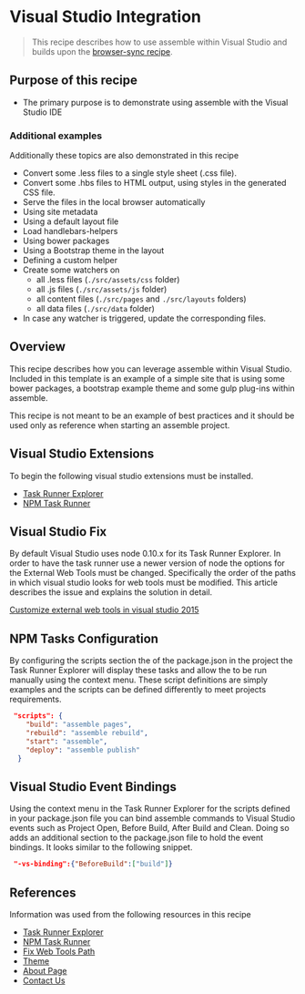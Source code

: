 ﻿# Visual Studio Integration

> This recipe describes how to use assemble within Visual Studio and builds upon the [browser-sync recipe](https://github.com/assemble/assemble-recipes/tree/master/recipes/browser-sync).

## Purpose of this recipe
- The primary purpose is to demonstrate using assemble with the Visual Studio IDE

### Additional examples
Additionally these topics are also demonstrated in this recipe

- Convert some .less files to a single style sheet (.css file).
- Convert some .hbs files to HTML output, using styles in the generated CSS file.
- Serve the files in the local browser automatically
- Using site metadata
- Using a default layout file
- Load handlebars-helpers
- Using bower packages
- Using a Bootstrap theme in the layout
- Defining a custom helper
- Create some watchers on
	- all .less files (`./src/assets/css` folder)
    - all .js files (`./src/assets/js` folder)
	- all content files (`./src/pages` and `./src/layouts` folders)
    - all data files (`./src/data` folder)
- In case any watcher is triggered, update the corresponding files.

## Overview

This recipe describes how you can leverage assemble within Visual Studio. Included 
in this template is an example of a simple site that is using some bower packages, 
a bootstrap example theme and some gulp plug-ins within assemble.

This recipe is not meant to be an example of best practices and it should be 
used only as reference when starting an assemble project.

## Visual Studio Extensions

To begin the following visual studio extensions must be installed.

- [Task Runner Explorer](https://visualstudiogallery.msdn.microsoft.com/8e1b4368-4afb-467a-bc13-9650572db708)
- [NPM Task Runner](https://visualstudiogallery.msdn.microsoft.com/8f2f2cbc-4da5-43ba-9de2-c9d08ade4941)


## Visual Studio Fix

By default Visual Studio uses node 0.10.x for its Task Runner Explorer. 
In order to have the task runner use a newer version of node the options 
for the External Web Tools must be changed. Specifically the order of the 
paths in which visual studio looks for web tools must be modified. This 
article describes the issue and explains the solution in detail.

[Customize external web tools in visual studio 2015](https://blogs.msdn.microsoft.com/webdev/2015/03/19/customize-external-web-tools-in-visual-studio-2015/)


## NPM Tasks Configuration

By configuring the scripts section the of the package.json in the project 
the Task Runner Explorer will display these tasks and allow the to be 
run manually using the context menu. These script definitions are simply 
examples and the scripts can be defined differently to meet projects 
requirements. 

``` json
 "scripts": {
    "build": "assemble pages",
    "rebuild": "assemble rebuild",
    "start": "assemble",
    "deploy": "assemble publish"
  }
```

## Visual Studio Event Bindings
 
Using the context menu in the Task Runner Explorer for the 
scripts defined in your package.json file 
you can bind assemble commands to Visual Studio events such as 
Project Open, Before Build, After Build and Clean. Doing so 
adds an additional section to the package.json file to hold 
the event bindings. It looks similar to the following snippet.

``` json
 "-vs-binding":{"BeforeBuild":["build"]}
```



## References

Information was used from the following resources in this recipe

* [Task Runner Explorer](https://visualstudiogallery.msdn.microsoft.com/8e1b4368-4afb-467a-bc13-9650572db708)
* [NPM Task Runner](https://visualstudiogallery.msdn.microsoft.com/8f2f2cbc-4da5-43ba-9de2-c9d08ade4941)
* [Fix Web Tools Path](https://blogs.msdn.microsoft.com/webdev/2015/03/19/customize-external-web-tools-in-visual-studio-2015/)
* [Theme](http://getbootstrap.com/examples/carousel/)
* [About Page](http://bootsnipp.com/snippets/6n1ym)
* [Contact Us](http://bootsnipp.com/snippets/featured/contact-us-page)